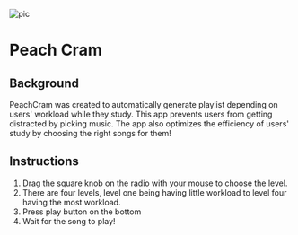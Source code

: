 ![pic](http://mlblog.musiclearningworkshop.com/wp-content/uploads/2009/04/study-music-1.gif "Logo Title Text 1")


# Peach Cram


## Background

PeachCram was created to automatically generate playlist depending on users' workload while they study. This app prevents users from getting distracted by picking music. The app also optimizes the efficiency of users' study by choosing the right songs for them!

## Instructions

1. Drag the square knob on the radio with your mouse to choose the level.
2. There are four levels, level one being having little workload to level four having the most workload.
3. Press play button on the bottom
4. Wait for the song to play!


